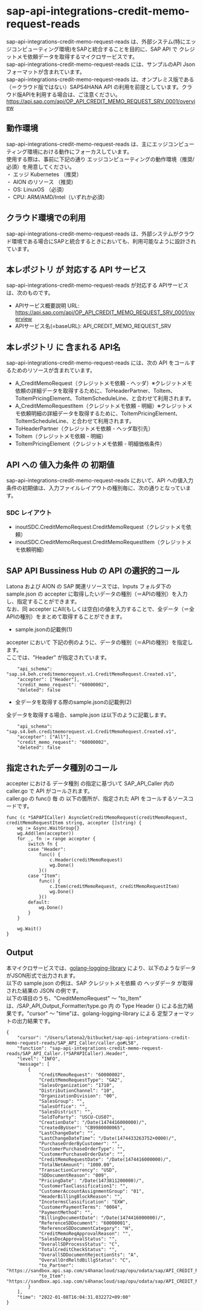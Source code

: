 # sap-api-integrations-credit-memo-request-reads
sap-api-integrations-credit-memo-request-reads は、外部システム(特にエッジコンピューティング環境)をSAPと統合することを目的に、SAP API で クレジットメモ依頼データを取得するマイクロサービスです。    
sap-api-integrations-credit-memo-request-reads には、サンプルのAPI Json フォーマットが含まれています。   
sap-api-integrations-credit-memo-request-reads は、オンプレミス版である（＝クラウド版ではない）SAPS4HANA API の利用を前提としています。クラウド版APIを利用する場合は、ご注意ください。   
https://api.sap.com/api/OP_API_CREDIT_MEMO_REQUEST_SRV_0001/overview  

## 動作環境  
sap-api-integrations-credit-memo-request-reads は、主にエッジコンピューティング環境における動作にフォーカスしています。  
使用する際は、事前に下記の通り エッジコンピューティングの動作環境（推奨/必須）を用意してください。  
・ エッジ Kubernetes （推奨）    
・ AION のリソース （推奨)    
・ OS: LinuxOS （必須）    
・ CPU: ARM/AMD/Intel（いずれか必須）　　

## クラウド環境での利用
sap-api-integrations-credit-memo-request-reads は、外部システムがクラウド環境である場合にSAPと統合するときにおいても、利用可能なように設計されています。  

## 本レポジトリ が 対応する API サービス
sap-api-integrations-credit-memo-request-reads が対応する APIサービス は、次のものです。

* APIサービス概要説明 URL: https://api.sap.com/api/OP_API_CREDIT_MEMO_REQUEST_SRV_0001/overview  
* APIサービス名(=baseURL): API_CREDIT_MEMO_REQUEST_SRV

## 本レポジトリ に 含まれる API名
sap-api-integrations-credit-memo-request-reads には、次の API をコールするためのリソースが含まれています。  

* A_CreditMemoRequest（クレジットメモ依頼 - ヘッダ）※クレジットメモ依頼の詳細データを取得するために、ToHeaderPartner、ToItem、ToItemPricingElement、ToItemScheduleLine、と合わせて利用されます。
* A_CreditMemoRequestItem（クレジットメモ依頼 - 明細）※クレジットメモ依頼明細の詳細データを取得するために、ToItemPricingElement、ToItemScheduleLine、と合わせて利用されます。
* ToHeaderPartner（クレジットメモ依頼 - ヘッダ取引先）
* ToItem（クレジットメモ依頼 - 明細）
* ToItemPricingElement（クレジットメモ依頼 - 明細価格条件）

## API への 値入力条件 の 初期値
sap-api-integrations-credit-memo-request-reads において、API への値入力条件の初期値は、入力ファイルレイアウトの種別毎に、次の通りとなっています。  

### SDC レイアウト

* inoutSDC.CreditMemoRequest.CreditMemoRequest（クレジットメモ依頼）
* inoutSDC.CreditMemoRequest.CreditMemoRequestItem（クレジットメモ依頼明細）


## SAP API Bussiness Hub の API の選択的コール

Latona および AION の SAP 関連リソースでは、Inputs フォルダ下の sample.json の accepter に取得したいデータの種別（＝APIの種別）を入力し、指定することができます。  
なお、同 accepter にAll(もしくは空白)の値を入力することで、全データ（＝全APIの種別）をまとめて取得することができます。  

* sample.jsonの記載例(1)  

accepter において 下記の例のように、データの種別（＝APIの種別）を指定します。  
ここでは、"Header" が指定されています。

```
	"api_schema": "sap.s4.beh.creditmemorequest.v1.CreditMemoRequest.Created.v1",
	"accepter": ["Header"],
	"credit_memo_request": "60000002",
	"deleted": false
```
  
* 全データを取得する際のsample.jsonの記載例(2)  

全データを取得する場合、sample.json は以下のように記載します。  

```
	"api_schema": "sap.s4.beh.creditmemorequest.v1.CreditMemoRequest.Created.v1",
	"accepter": ["All"],
	"credit_memo_request": "60000002",
	"deleted": false
```

## 指定されたデータ種別のコール

accepter における データ種別 の指定に基づいて SAP_API_Caller 内の caller.go で API がコールされます。  
caller.go の func() 毎 の 以下の箇所が、指定された API をコールするソースコードです。  

```
func (c *SAPAPICaller) AsyncGetCreditMemoRequest(creditMemoRequest, creditMemoRequestItem string, accepter []string) {
	wg := &sync.WaitGroup{}
	wg.Add(len(accepter))
	for _, fn := range accepter {
		switch fn {
		case "Header":
			func() {
				c.Header(creditMemoRequest)
				wg.Done()
			}()
		case "Item":
			func() {
				c.Item(creditMemoRequest, creditMemoRequestItem)
				wg.Done()
			}()
		default:
			wg.Done()
		}
	}

	wg.Wait()
}
```
## Output  
本マイクロサービスでは、[golang-logging-library](https://github.com/latonaio/golang-logging-library) により、以下のようなデータがJSON形式で出力されます。  
以下の sample.json の例は、SAP クレジットメモ依頼 の ヘッダデータ が取得された結果の JSON の例です。  
以下の項目のうち、"CreditMemoRequest" ～ "to_Item" は、/SAP_API_Output_Formatter/type.go 内 の Type Header {} による出力結果です。"cursor" ～ "time"は、golang-logging-library による 定型フォーマットの出力結果です。  

```
{
	"cursor": "/Users/latona2/bitbucket/sap-api-integrations-credit-memo-request-reads/SAP_API_Caller/caller.go#L58",
	"function": "sap-api-integrations-credit-memo-request-reads/SAP_API_Caller.(*SAPAPICaller).Header",
	"level": "INFO",
	"message": [
		{
			"CreditMemoRequest": "60000002",
			"CreditMemoRequestType": "GA2",
			"SalesOrganization": "1710",
			"DistributionChannel": "10",
			"OrganizationDivision": "00",
			"SalesGroup": "",
			"SalesOffice": "",
			"SalesDistrict": "",
			"SoldToParty": "USCU-CUS07",
			"CreationDate": "/Date(1474416000000)/",
			"CreatedByUser": "CB9980000065",
			"LastChangeDate": "",
			"LastChangeDateTime": "/Date(1474433263752+0000)/",
			"PurchaseOrderByCustomer": "",
			"CustomerPurchaseOrderType": "",
			"CustomerPurchaseOrderDate": "",
			"CreditMemoRequestDate": "/Date(1474416000000)/",
			"TotalNetAmount": "1000.00",
			"TransactionCurrency": "USD",
			"SDDocumentReason": "009",
			"PricingDate": "/Date(1473811200000)/",
			"CustomerTaxClassification1": "",
			"CustomerAccountAssignmentGroup": "01",
			"HeaderBillingBlockReason": "",
			"IncotermsClassification": "EXW",
			"CustomerPaymentTerms": "0004",
			"PaymentMethod": "",
			"BillingDocumentDate": "/Date(1474416000000)/",
			"ReferenceSDDocument": "60000001",
			"ReferenceSDDocumentCategory": "H",
			"CreditMemoReqApprovalReason": "",
			"SalesDocApprovalStatus": "",
			"OverallSDProcessStatus": "C",
			"TotalCreditCheckStatus": "",
			"OverallSDDocumentRejectionSts": "A",
			"OverallOrdReltdBillgStatus": "C",
			"to_Partner": "https://sandbox.api.sap.com/s4hanacloud/sap/opu/odata/sap/API_CREDIT_MEMO_REQUEST_SRV/A_CreditMemoRequest('60000002')/to_Partner",
			"to_Item": "https://sandbox.api.sap.com/s4hanacloud/sap/opu/odata/sap/API_CREDIT_MEMO_REQUEST_SRV/A_CreditMemoRequest('60000002')/to_Item"
		}
	],
	"time": "2022-01-08T16:04:31.032272+09:00"
}
```


